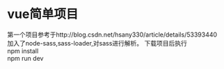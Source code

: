 # vue简单项目
第一个项目参考于http://blog.csdn.net/hsany330/article/details/53393440<br>
加入了node-sass,sass-loader,对sass进行解析。
下载项目后执行<br>
npm install  <br>
npm run dev <br>
